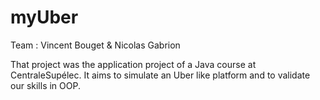 # myUber

Team : Vincent Bouget & Nicolas Gabrion

That project was the application project of a Java course at CentraleSupélec. 
It aims to simulate an Uber like platform and to validate our skills in OOP.



